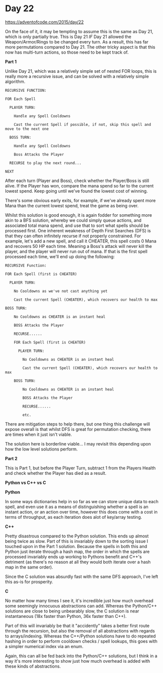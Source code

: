 # Day 22

https://adventofcode.com/2015/day/22

On the face of it, it may be tempting to assume this is the same as Day 21, which is only partially true.  This is Day 21 *IF* Day 21 allowed the Weapon/Armor/Rings to be changed every turn.  As a result, this has far more permutations compared to Day 21.  The other tricky aspect is that this now has multi-turn actions, so those need to be kept track of.

**Part 1**

Unlike Day 21, which was a relatively simple set of nested FOR loops, this is really more a recursive issue, and can be solved with a relatively simple algorithm.

    RECURSIVE FUNCTION:
    
    FOR Each Spell
    
      PLAYER TURN:
    
        Handle any Spell Cooldowns

        Cast the current Spell if possible, if not, skip this spell and move to the next one
      
      BOSS TURN:
      
        Handle any Spell Cooldowns
        
        Boss Attacks the Player

      RECURSE to play the next round...

    NEXT

After each turn (Player and Boss), check whether the Player/Boss is still alive.  If the Player has won, compare the mana spend so far to the current lowest spend.  Keep going until we've found the lowest cost of winning.

There's some obvious early exits, for example, if we've already spent more Mana than the current lowest spend, treat the game as being over.

Whilst this solution is good enough, it is again fodder for something more akin to a BFS solution, whereby we could simply queue actions, and associated total mana spend, and use that to sort what spells should be processed first.  One inherent weakness of Depth First Searches (DFS) is that they can often infinitely recurse if not properly constrained.  For example, let's add a new spell, and call it CHEATER, this spell costs 0 Mana and recovers 50 HP each time.  Meaning a Boss's attack will never kill the player, and the player will never run out of mana.  If that is the first spell processed each time, we'll end up doing the following:

    RECURSIVE Function:
    
    FOR Each Spell (first is CHEATER)
    
      PLAYER TURN:

        No Cooldowns as we've not cast anything yet

        Cast the current Spell (CHEATER), which recovers our health to max
        
    BOSS TURN:

        No Cooldowns as CHEATER is an instant heal
        
        BOSS Attacks the Player

        RECURSE......
    
        FOR Each Spell (first is CHEATER)

          PLAYER TURN:

            No Cooldowns as CHEATER is an instant heal

            Cast the current Spell (CHEATER), which recovers our health to max

        BOSS TURN:

            No Cooldowns as CHEATER is an instant heal

            BOSS Attacks the Player

            RECURSE......
            
            etc.

There are mitigation steps to help there, but one thing this challenge will expose overall is that whilst DFS is great for permutation checking, there are times when it just isn't viable.

The solution here is borderline viable... I may revisit this depending upon how the low level solutions perform.

**Part 2**

This is Part 1, but before the Player Turn, subtract 1 from the Players Health and check whether the Player has died as a result.

**Python vs C++ vs C**

**Python**

In some ways dictionaries help in so far as we can store unique data to each spell, and even use it as a means of distinguishing whether a spell is an instant action, or an action over time, however this does come with a cost in terms of throughput, as each iteration does alot of key/array testing.

**C++**

Pretty disastrous compared to the Python solution.  This ends up almost being twice as slow.  Part of this is invariably down to the sorting issue I touched upon in the Part 1 solution.  Because the spells in both this and Python just iterate through a hash map, the order in which the spells are processed invariably ends up working to Pythons benefit and C++'s detriment (as there's no reason at all they would both iterate over a hash map in the same order).

Since the C solution was absurdly fast with the same DFS approach, I've left this as-is for prosperity.

**C**

No matter how many times I see it, it's incredible just how much overhead some seemingly innocuous abstractions can add.  Whereas the Python/C++ solutions are close to being unbearably slow, the C solution is near instantaneous (18x faster than Python, 36x faster than C++).

Part of this will invariably be that it "accidently" takes a better first route through the recursion, but also the removal of all abstractions with regards to arrays/indexing.  Whereas the C++/Python solutions have to do repeated hashing in order to perform cooldown checks / spell lookups, this goes with a simpler numerical index via an enum.

Again, this can all be fed back into the Python/C++ solutions, but I think in a way it's more interesting to show just how much overhead is added with these kinds of abstractions.
